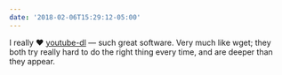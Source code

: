 ```yaml
---
date: '2018-02-06T15:29:12-05:00'
---
```

I really ❤️ [youtube-dl](http://rg3.github.io/youtube-dl/) — such great software. Very much like wget; they both try really hard to do the right thing every time, and are deeper than they appear.
